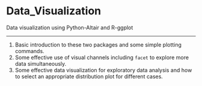 # Data_Visualization
Data visualization using Python-Altair and R-ggplot

---------
1. Basic introduction to these two packages and some simple plotting commands.
2. Some effective use of visual channels including `facet` to explore more data simultaneously.
3. Some effective data visualization for exploratory data analysis and how to select an appropriate distribution plot for different cases.
